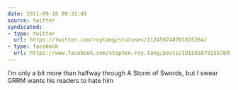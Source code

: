 ```yaml
---
date: 2011-09-10 09:33:49
source: twitter
syndicated:
- type: twitter
  url: https://twitter.com/roytang/statuses/112458748701835264/
- type: facebook
  url: https://www.facebook.com/stephen.roy.tang/posts/10150287925578912
---
```


I'm only a bit more than halfway through A Storm of Swords, but I swear GRRM wants his readers to hate him